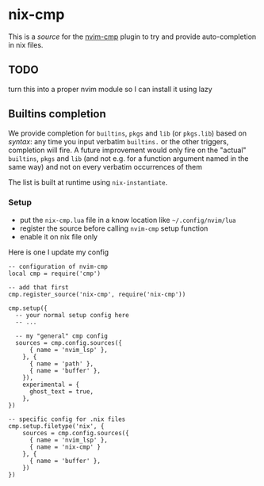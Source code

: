 # nix-cmp

This is a *source* for the [nvim-cmp](https://github.com/hrsh7th/nvim-cmp)
plugin to try and provide auto-completion in nix files.

## TODO
turn this into a proper nvim module so I can install it using lazy

## Builtins completion

We provide completion for `builtins`, `pkgs` and `lib` (or `pkgs.lib`) based
on _syntax_: any time you input verbatim `builtins.` or the other triggers,
completion will fire.
A future improvement would only fire on the "actual" `builtins`, `pkgs` and
`lib` (and not e.g. for a function argument named in the same way) and not on
every verbatim occurrences of them

The list is built at runtime using `nix-instantiate`.

### Setup
- put the `nix-cmp.lua` file in a know location like `~/.config/nvim/lua`
- register the source before calling `nvim-cmp` setup function
- enable it on nix file only

Here is one I update my config

```
-- configuration of nvim-cmp
local cmp = require('cmp')

-- add that first
cmp.register_source('nix-cmp', require('nix-cmp'))

cmp.setup({
  -- your normal setup config here
  -- ...

  -- my "general" cmp config
  sources = cmp.config.sources({
      { name = 'nvim_lsp' },
    }, {
      { name = 'path' },
      { name = 'buffer' },
    }),
    experimental = {
      ghost_text = true,
    },
})

-- specific config for .nix files
cmp.setup.filetype('nix', {
    sources = cmp.config.sources({
      { name = 'nvim_lsp' },
      { name = 'nix-cmp' }
    }, {
      { name = 'buffer' },
    })
})
```

